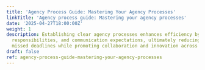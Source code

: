 ```yaml
---
title: 'Agency Process Guide: Mastering Your Agency Processes'
linkTitle: 'Agency process guide: Mastering your agency processes'
date: '2025-04-27T18:00:00Z'
weight: 1
description: Establishing clear agency processes enhances efficiency by defining roles,
  responsibilities, and communication expectations, ultimately reducing burnout and
  missed deadlines while promoting collaboration and innovation across teams.
draft: false
ref: agency-process-guide-mastering-your-agency-processes
---
```


